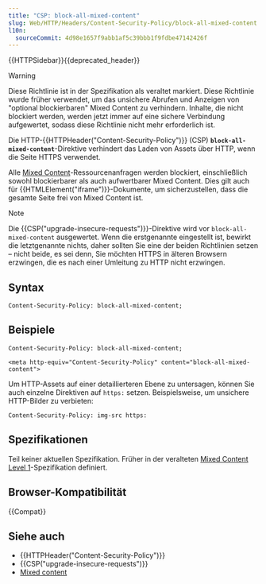 ```yaml
---
title: "CSP: block-all-mixed-content"
slug: Web/HTTP/Headers/Content-Security-Policy/block-all-mixed-content
l10n:
  sourceCommit: 4d98e1657f9abb1af5c39bbb1f9fdbe47142426f
---
```


{{HTTPSidebar}}{{deprecated_header}}

> [!WARNING]
> Diese Richtlinie ist in der Spezifikation als veraltet markiert.
> Diese Richtlinie wurde früher verwendet, um das unsichere Abrufen und Anzeigen von "optional blockierbaren" Mixed Content zu verhindern.
> Inhalte, die nicht blockiert werden, werden jetzt immer auf eine sichere Verbindung aufgewertet, sodass diese Richtlinie nicht mehr erforderlich ist.

Die HTTP-{{HTTPHeader("Content-Security-Policy")}} (CSP) **`block-all-mixed-content`**-Direktive verhindert das Laden von Assets über HTTP, wenn die Seite HTTPS verwendet.

Alle [Mixed Content](/de/docs/Web/Security/Mixed_content)-Ressourcenanfragen werden blockiert, einschließlich sowohl blockierbarer als auch aufwertbarer Mixed Content.
Dies gilt auch für {{HTMLElement("iframe")}}-Dokumente, um sicherzustellen, dass die gesamte Seite frei von Mixed Content ist.

> [!NOTE]
> Die {{CSP("upgrade-insecure-requests")}}-Direktive wird vor `block-all-mixed-content` ausgewertet.
> Wenn die erstgenannte eingestellt ist, bewirkt die letztgenannte nichts, daher sollten Sie eine der beiden Richtlinien setzen – nicht beide, es sei denn, Sie möchten HTTPS in älteren Browsern erzwingen, die es nach einer Umleitung zu HTTP nicht erzwingen.

## Syntax

```http
Content-Security-Policy: block-all-mixed-content;
```

## Beispiele

```http
Content-Security-Policy: block-all-mixed-content;

<meta http-equiv="Content-Security-Policy" content="block-all-mixed-content">
```

Um HTTP-Assets auf einer detaillierteren Ebene zu untersagen, können Sie auch einzelne Direktiven auf `https:` setzen.
Beispielsweise, um unsichere HTTP-Bilder zu verbieten:

```http
Content-Security-Policy: img-src https:
```

## Spezifikationen

Teil keiner aktuellen Spezifikation.
Früher in der veralteten [Mixed Content Level 1](https://www.w3.org/TR/2015/CR-mixed-content-20150317/#strict-opt-in)-Spezifikation definiert.

## Browser-Kompatibilität

{{Compat}}

## Siehe auch

- {{HTTPHeader("Content-Security-Policy")}}
- {{CSP("upgrade-insecure-requests")}}
- [Mixed content](/de/docs/Web/Security/Mixed_content)
